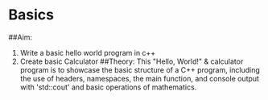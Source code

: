 # Basics
 ##Aim:
1. Write a basic hello world program in c++
2. Create basic Calculator
 ##Theory:
This "Hello, World!" & calculator program is to showcase the basic structure of a C++ program, including the use of headers, namespaces, the main function, and console output with 'std::cout' and basic operations of mathematics.
